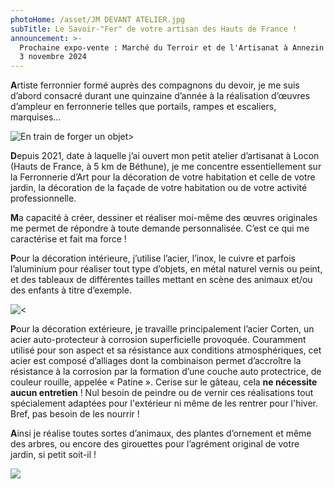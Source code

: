 ```yaml
---
photoHome: /asset/JM DEVANT ATELIER.jpg
subTitle: Le Savoir-"Fer" de votre artisan des Hauts de France !
announcement: >-
  Prochaine expo-vente : Marché du Terroir et de l'Artisanat à Annezin les 2 et
  3 novembre 2024
---
```


**A**rtiste ferronnier formé auprès des compagnons du devoir, je me suis d’abord consacré durant une quinzaine d’année à la réalisation d’œuvres d’ampleur en ferronnerie telles que portails, rampes et escaliers, marquises…

![En train de forger un objet>](/asset/333066760_1302339120715545_8048575879001384206_n.jpg)

**D**epuis 2021, date à laquelle j’ai ouvert mon petit atelier d’artisanat à Locon (Hauts de France, à 5 km de Béthune), je me concentre essentiellement sur la Ferronnerie d’Art pour la décoration de votre habitation et celle de votre jardin, la décoration de la façade de votre habitation ou de votre activité professionnelle.

**M**a capacité à créer, dessiner et réaliser moi-même des œuvres originales me permet de répondre à toute demande personnalisée. C’est ce qui me caractérise et fait ma force !

**P**our la décoration intérieure, j’utilise l’acier, l’inox, le cuivre et parfois l’aluminium pour réaliser tout type d’objets, en métal naturel vernis ou peint, et des tableaux de différentes tailles mettant en scène des animaux et/ou des enfants à titre d’exemple.

![\<](/asset/INT49.JPG)

**P**our la décoration extérieure, je travaille principalement l’acier Corten, un acier auto-protecteur à corrosion superficielle provoquée. Couramment utilisé pour son aspect et sa résistance aux conditions atmosphériques, cet acier est composé d’alliages dont la combinaison permet d’accroître la résistance à la corrosion par la formation d’une couche auto protectrice, de couleur rouille, appelée « Patine ». Cerise sur le gâteau, cela **ne nécessite aucun entretien** ! Nul besoin de peindre ou de vernir ces réalisations tout spécialement adaptées pour l'extérieur ni même de les rentrer pour l'hiver. Bref, pas besoin de les nourrir !

**A**insi je réalise toutes sortes d’animaux, des plantes d’ornement et même des arbres, ou encore des girouettes pour l’agrément original de votre jardin, si petit soit-il !

![](</asset/accueil 2.jpg>)
